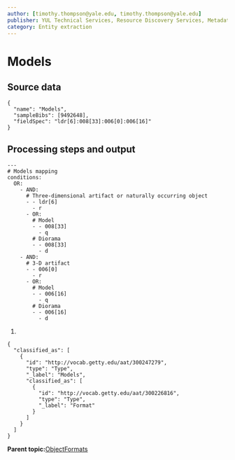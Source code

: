 ```yaml
---
author: [timothy.thompson@yale.edu, timothy.thompson@yale.edu]
publisher: YUL Technical Services, Resource Discovery Services, Metadata Services Unit
category: Entity extraction
---
```


# Models

## Source data

```
{
  "name": "Models",
  "sampleBibs": [9492648],
  "fieldSpec": "ldr[6]:008[33]:006[0]:006[16]"
}
```

## Processing steps and output

```
---
# Models mapping
conditions:
  OR:
    - AND:
      # Three-dimensional artifact or naturally occurring object
      - - ldr[6]
        - r 
      - OR:
        # Model
        - - 008[33]
          - q
        # Diorama
        - - 008[33]
          - d
    - AND:
      # 3-D artifact
      - - 006[0]
        - r
      - OR:
        # Model
        - - 006[16]
          - q
        # Diorama
        - - 006[16]
          - d
```

1.  
```
{
  "classified_as": [
    {
      "id": "http://vocab.getty.edu/aat/300247279",
      "type": "Type",
      "_label": "Models",
      "classified_as": [
        {
          "id": "http://vocab.getty.edu/aat/300226816",
          "type": "Type",
          "_label": "Format"
        }
      ]
    }
  ]    		
}
```

**Parent topic:**[ObjectFormats](../../concepts/supertypes/objectformats.md)


